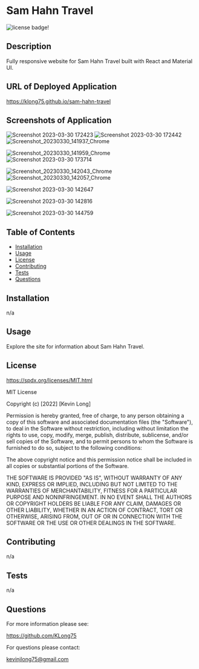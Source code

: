 # Sam Hahn Travel

![license badge!](https://img.shields.io/badge/license-MIT-blue)

## Description

Fully responsive website for Sam Hahn Travel built with React and Material UI.

## URL of Deployed Application

<https://klong75.github.io/sam-hahn-travel>

## Screenshots of Application

![Screenshot 2023-03-30 172423](https://user-images.githubusercontent.com/98487770/228978082-65a56dc0-e9f4-41ea-b6ee-12df61fe346e.png)
![Screenshot 2023-03-30 172442](https://user-images.githubusercontent.com/98487770/228978096-25cf9539-afd1-48e0-993c-a0d179697c4e.png)
![Screenshot_20230330_141937_Chrome](https://user-images.githubusercontent.com/98487770/228949134-2037d933-d710-4590-a5db-c2f72d3ee2ea.jpg)


![Screenshot_20230330_141959_Chrome](https://user-images.githubusercontent.com/98487770/228978549-ba4d7a70-5755-4029-a6ab-b28a62174ea8.jpg)
![Screenshot 2023-03-30 173714](https://user-images.githubusercontent.com/98487770/228979062-8f9b5487-73e7-4ab1-a149-091e08d695f3.png)


![Screenshot_20230330_142043_Chrome](https://user-images.githubusercontent.com/98487770/228978560-02df30ed-8ec6-42e9-8365-e13e3b653a09.jpg)
![Screenshot_20230330_142057_Chrome](https://user-images.githubusercontent.com/98487770/228979244-1bb6bf45-8d47-4962-858d-5bc414c60b14.jpg)

![Screenshot 2023-03-30 142647](https://user-images.githubusercontent.com/98487770/228947900-45f457be-d682-4145-94ea-5b1e4eb7ca26.png)

![Screenshot 2023-03-30 142816](https://user-images.githubusercontent.com/98487770/228947920-33250e4f-fef5-45f5-a270-07450e5e7a06.png)

![Screenshot 2023-03-30 144759](https://user-images.githubusercontent.com/98487770/228948138-8b56e4e1-42b4-45a5-b0da-91c41f7f32b3.png)

## Table of Contents

- [Installation](#installation)
- [Usage](#usage)
- [License](#license)
- [Contributing](#contributing)
- [Tests](#tests)
- [Questions](#questions)

## Installation

n/a

## Usage

Explore the site for information about Sam Hahn Travel.

## License

<https://spdx.org/licenses/MIT.html>

MIT License

Copyright (c) [2022] [Kevin Long]

Permission is hereby granted, free of charge, to any person obtaining a copy
of this software and associated documentation files (the "Software"), to deal
in the Software without restriction, including without limitation the rights
to use, copy, modify, merge, publish, distribute, sublicense, and/or sell
copies of the Software, and to permit persons to whom the Software is
furnished to do so, subject to the following conditions:

The above copyright notice and this permission notice shall be included in all
copies or substantial portions of the Software.

THE SOFTWARE IS PROVIDED "AS IS", WITHOUT WARRANTY OF ANY KIND, EXPRESS OR
IMPLIED, INCLUDING BUT NOT LIMITED TO THE WARRANTIES OF MERCHANTABILITY,
FITNESS FOR A PARTICULAR PURPOSE AND NONINFRINGEMENT. IN NO EVENT SHALL THE
AUTHORS OR COPYRIGHT HOLDERS BE LIABLE FOR ANY CLAIM, DAMAGES OR OTHER
LIABILITY, WHETHER IN AN ACTION OF CONTRACT, TORT OR OTHERWISE, ARISING FROM,
OUT OF OR IN CONNECTION WITH THE SOFTWARE OR THE USE OR OTHER DEALINGS IN THE
SOFTWARE.

## Contributing

n/a

## Tests

n/a

## Questions

For more information please see:

<https://github.com/KLong75>

For questions please contact:

[kevinjlong75@gmail.com](mailto:kevinjlong75@gmail.com)
